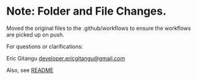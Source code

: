 # Note: Folder and File Changes.

Moved the original files to the .github/workflows to ensure the workflows are picked up on push.

For questions or clarifications:

Eric Gitangu <developer.ericgitangu@gmail.com>

Also, see [README](https://github.com/ericgitangu/microservices#README.md)


